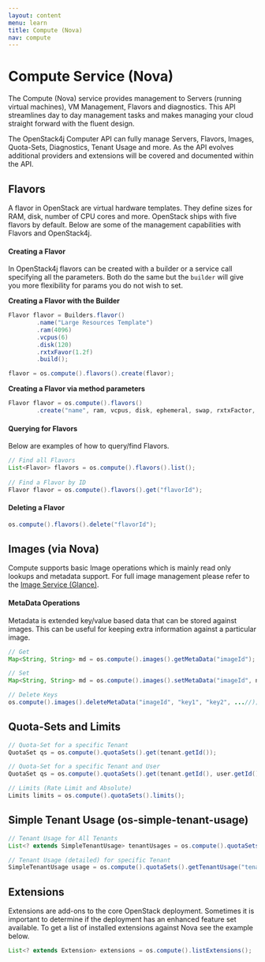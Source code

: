 ```yaml
---
layout: content
menu: learn
title: Compute (Nova)
nav: compute
---
```


# Compute Service (Nova)

The Compute (Nova) service provides management to Servers (running virtual machines), VM Management, Flavors and diagnostics. This API streamlines day to day management tasks and makes managing your cloud straight forward with the fluent design.

The OpenStack4j Computer API can fully manage Servers, Flavors, Images, Quota-Sets, Diagnostics, Tenant Usage and more. As the API evolves additional providers and extensions will be covered and documented within the API.
<br>

## Flavors

A flavor in OpenStack are virtual hardware templates.  They define sizes for RAM, disk, number of CPU cores and more.  OpenStack ships with five flavors by default.  Below are some of the management capabilities with Flavors and OpenStack4j.


#### Creating a Flavor

In OpenStack4j flavors can be created with a builder or a service call specifying all the parameters.  Both do the same but the `builder` will give you more flexibility for params you do not wish to set.

**Creating a Flavor with the Builder**

```java
Flavor flavor = Builders.flavor()
        .name("Large Resources Template")
        .ram(4096)
        .vcpus(6)
        .disk(120)
        .rxtxFavor(1.2f)
        .build();

flavor = os.compute().flavors().create(flavor);
```

**Creating a Flavor via method parameters**

```java
Flavor flavor = os.compute().flavors()
        .create("name", ram, vcpus, disk, ephemeral, swap, rxtxFactor, isPublic);
```	

#### Querying for Flavors

Below are examples of how to query/find Flavors.

```java
// Find all Flavors
List<Flavor> flavors = os.compute().flavors().list();
    
// Find a Flavor by ID
Flavor flavor = os.compute().flavors().get("flavorId");
```

#### Deleting a Flavor

```java
os.compute().flavors().delete("flavorId");
```

## Images (via Nova)

Compute supports basic Image operations which is mainly read only lookups and metadata support.  For full image management please refer to the [Image Service (Glance)](/learn/image).
	
#### MetaData Operations

Metadata is extended key/value based data that can be stored against images.  This can be useful for keeping extra information against a particular image.

```java
// Get
Map<String, String> md = os.compute().images().getMetaData("imageId");

// Set
Map<String, String> md = os.compute().images().setMetaData("imageId", newMetaMap);

// Delete Keys
os.compute().images().deleteMetaData("imageId", "key1", "key2", ...//);
```

## Quota-Sets and Limits

```java
// Quota-Set for a specific Tenant
QuotaSet qs = os.compute().quotaSets().get(tenant.getId());

// Quota-Set for a specific Tenant and User
QuotaSet qs = os.compute().quotaSets().get(tenant.getId(), user.getId());

// Limits (Rate Limit and Absolute)
Limits limits = os.compute().quotaSets().limits();
```

## Simple Tenant Usage (os-simple-tenant-usage)

```java
// Tenant Usage for All Tenants
List<? extends SimpleTenantUsage> tenantUsages = os.compute().quotaSets().listTenantUsages();

// Tenant Usage (detailed) for specific Tenant
SimpleTenantUsage usage = os.compute().quotaSets().getTenantUsage("tenantId");
```

## Extensions

Extensions are add-ons to the core OpenStack deployment. Sometimes it is important to determine if the deployment has an enhanced feature set available. To get a list of installed extensions against Nova see the example below.

```java
List<? extends Extension> extensions = os.compute().listExtensions();
```
